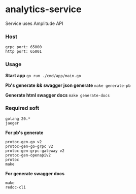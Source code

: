 # analytics-service

Service uses Amplitude API

### Host
```
grpc port: 65000
http port: 65001
```

### Usage
**Start app**
    ```
    go run ./cmd/app/main.go
    ```
    
**Pb's generate && swagger json generate**
    ```
    make generate-pb
    ```

**Generate html swagger docs**
    ```
    make generate-docs
    ```

### Required soft
```
golang 20.*
jaeger
```
**For pb's generate** 
```
protoc-gen-go v2
protoc-gen-go-grpc v2
protoc-gen-grpc-gateway v2
protoc-gen-openapiv2
protoc
make
```
**For generate swagger docs**
```
make
redoc-cli
```

